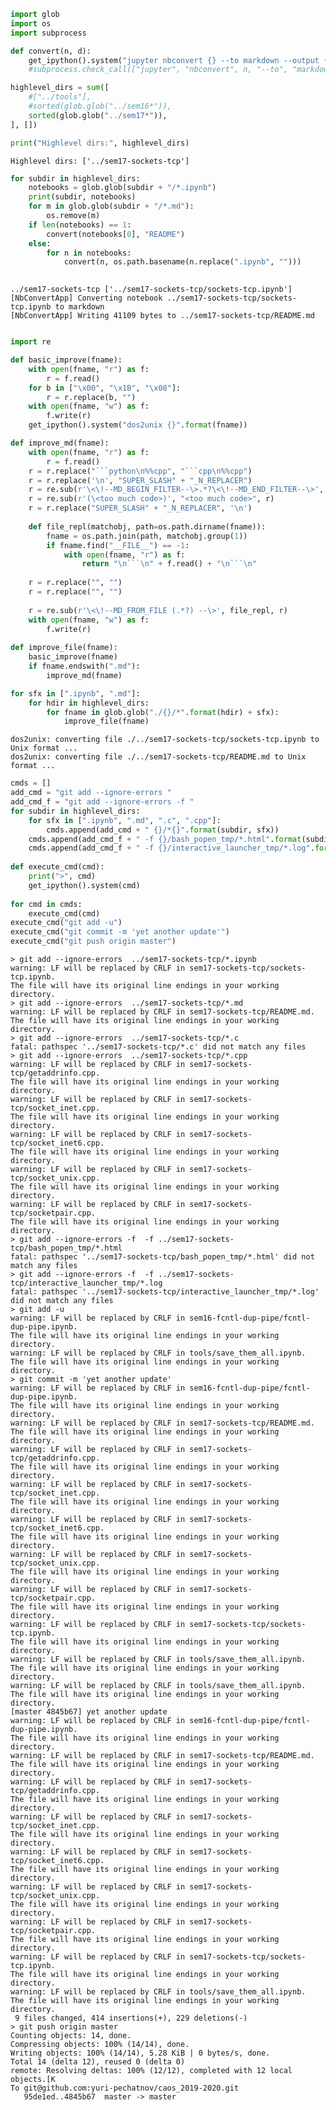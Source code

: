 ```python
import glob
import os
import subprocess

def convert(n, d):
    get_ipython().system("jupyter nbconvert {} --to markdown --output {}".format(n, d))
    #subprocess.check_call(["jupyter", "nbconvert", n, "--to", "markdown", "--output", d])

highlevel_dirs = sum([
    #["../tools"], 
    #sorted(glob.glob("../sem16*")),
    sorted(glob.glob("../sem17*")),
], [])

print("Highlevel dirs:", highlevel_dirs)
```

    Highlevel dirs: ['../sem17-sockets-tcp']



```python
for subdir in highlevel_dirs:
    notebooks = glob.glob(subdir + "/*.ipynb")
    print(subdir, notebooks)
    for m in glob.glob(subdir + "/*.md"):
        os.remove(m)
    if len(notebooks) == 1:
        convert(notebooks[0], "README")
    else:
        for n in notebooks:
            convert(n, os.path.basename(n.replace(".ipynb", "")))
        
```

    ../sem17-sockets-tcp ['../sem17-sockets-tcp/sockets-tcp.ipynb']
    [NbConvertApp] Converting notebook ../sem17-sockets-tcp/sockets-tcp.ipynb to markdown
    [NbConvertApp] Writing 41109 bytes to ../sem17-sockets-tcp/README.md



```python

```


```python
import re

def basic_improve(fname):
    with open(fname, "r") as f:
        r = f.read()
    for b in ["\x00", "\x1B", "\x08"]:
        r = r.replace(b, "")
    with open(fname, "w") as f:
        f.write(r)
    get_ipython().system("dos2unix {}".format(fname))

def improve_md(fname):
    with open(fname, "r") as f:
        r = f.read()
    r = r.replace("```python\n%%cpp", "```cpp\n%%cpp")
    r = r.replace('\n', "SUPER_SLASH" + "_N_REPLACER")
    r = re.sub(r'\<\!--MD_BEGIN_FILTER--\>.*?\<\!--MD_END_FILTER--\>', "", r)
    r = re.sub(r'(\<too much code>)', "<too much code>", r)
    r = r.replace("SUPER_SLASH" + "_N_REPLACER", '\n')
    
    def file_repl(matchobj, path=os.path.dirname(fname)):
        fname = os.path.join(path, matchobj.group(1))
        if fname.find("__FILE__") == -1:
            with open(fname, "r") as f:
                return "\n```\n" + f.read() + "\n```\n"
    
    r = r.replace("", "")
    r = r.replace("", "")
    
    r = re.sub(r'\<\!--MD_FROM_FILE (.*?) --\>', file_repl, r)
    with open(fname, "w") as f:
        f.write(r)
        
def improve_file(fname):
    basic_improve(fname)
    if fname.endswith(".md"):
        improve_md(fname)

```


```python
for sfx in [".ipynb", ".md"]:
    for hdir in highlevel_dirs:
        for fname in glob.glob("./{}/*".format(hdir) + sfx):
            improve_file(fname)
```

    dos2unix: converting file ./../sem17-sockets-tcp/sockets-tcp.ipynb to Unix format ...
    dos2unix: converting file ./../sem17-sockets-tcp/README.md to Unix format ...



```python
cmds = []
add_cmd = "git add --ignore-errors "
add_cmd_f = "git add --ignore-errors -f "
for subdir in highlevel_dirs:
    for sfx in [".ipynb", ".md", ".c", ".cpp"]:
        cmds.append(add_cmd + " {}/*{}".format(subdir, sfx))
    cmds.append(add_cmd_f + " -f {}/bash_popen_tmp/*.html".format(subdir))
    cmds.append(add_cmd_f + " -f {}/interactive_launcher_tmp/*.log".format(subdir))
    
def execute_cmd(cmd):
    print(">", cmd)
    get_ipython().system(cmd)
    
for cmd in cmds:
    execute_cmd(cmd)
execute_cmd("git add -u")
execute_cmd("git commit -m 'yet another update'")
execute_cmd("git push origin master")
```

    > git add --ignore-errors  ../sem17-sockets-tcp/*.ipynb
    warning: LF will be replaced by CRLF in sem17-sockets-tcp/sockets-tcp.ipynb.
    The file will have its original line endings in your working directory.
    > git add --ignore-errors  ../sem17-sockets-tcp/*.md
    warning: LF will be replaced by CRLF in sem17-sockets-tcp/README.md.
    The file will have its original line endings in your working directory.
    > git add --ignore-errors  ../sem17-sockets-tcp/*.c
    fatal: pathspec '../sem17-sockets-tcp/*.c' did not match any files
    > git add --ignore-errors  ../sem17-sockets-tcp/*.cpp
    warning: LF will be replaced by CRLF in sem17-sockets-tcp/getaddrinfo.cpp.
    The file will have its original line endings in your working directory.
    warning: LF will be replaced by CRLF in sem17-sockets-tcp/socket_inet.cpp.
    The file will have its original line endings in your working directory.
    warning: LF will be replaced by CRLF in sem17-sockets-tcp/socket_inet6.cpp.
    The file will have its original line endings in your working directory.
    warning: LF will be replaced by CRLF in sem17-sockets-tcp/socket_unix.cpp.
    The file will have its original line endings in your working directory.
    warning: LF will be replaced by CRLF in sem17-sockets-tcp/socketpair.cpp.
    The file will have its original line endings in your working directory.
    > git add --ignore-errors -f  -f ../sem17-sockets-tcp/bash_popen_tmp/*.html
    fatal: pathspec '../sem17-sockets-tcp/bash_popen_tmp/*.html' did not match any files
    > git add --ignore-errors -f  -f ../sem17-sockets-tcp/interactive_launcher_tmp/*.log
    fatal: pathspec '../sem17-sockets-tcp/interactive_launcher_tmp/*.log' did not match any files
    > git add -u
    warning: LF will be replaced by CRLF in sem16-fcntl-dup-pipe/fcntl-dup-pipe.ipynb.
    The file will have its original line endings in your working directory.
    warning: LF will be replaced by CRLF in tools/save_them_all.ipynb.
    The file will have its original line endings in your working directory.
    > git commit -m 'yet another update'
    warning: LF will be replaced by CRLF in sem16-fcntl-dup-pipe/fcntl-dup-pipe.ipynb.
    The file will have its original line endings in your working directory.
    warning: LF will be replaced by CRLF in sem17-sockets-tcp/README.md.
    The file will have its original line endings in your working directory.
    warning: LF will be replaced by CRLF in sem17-sockets-tcp/getaddrinfo.cpp.
    The file will have its original line endings in your working directory.
    warning: LF will be replaced by CRLF in sem17-sockets-tcp/socket_inet.cpp.
    The file will have its original line endings in your working directory.
    warning: LF will be replaced by CRLF in sem17-sockets-tcp/socket_inet6.cpp.
    The file will have its original line endings in your working directory.
    warning: LF will be replaced by CRLF in sem17-sockets-tcp/socket_unix.cpp.
    The file will have its original line endings in your working directory.
    warning: LF will be replaced by CRLF in sem17-sockets-tcp/socketpair.cpp.
    The file will have its original line endings in your working directory.
    warning: LF will be replaced by CRLF in sem17-sockets-tcp/sockets-tcp.ipynb.
    The file will have its original line endings in your working directory.
    warning: LF will be replaced by CRLF in tools/save_them_all.ipynb.
    The file will have its original line endings in your working directory.
    warning: LF will be replaced by CRLF in tools/save_them_all.ipynb.
    The file will have its original line endings in your working directory.
    [master 4845b67] yet another update
    warning: LF will be replaced by CRLF in sem16-fcntl-dup-pipe/fcntl-dup-pipe.ipynb.
    The file will have its original line endings in your working directory.
    warning: LF will be replaced by CRLF in sem17-sockets-tcp/README.md.
    The file will have its original line endings in your working directory.
    warning: LF will be replaced by CRLF in sem17-sockets-tcp/getaddrinfo.cpp.
    The file will have its original line endings in your working directory.
    warning: LF will be replaced by CRLF in sem17-sockets-tcp/socket_inet.cpp.
    The file will have its original line endings in your working directory.
    warning: LF will be replaced by CRLF in sem17-sockets-tcp/socket_inet6.cpp.
    The file will have its original line endings in your working directory.
    warning: LF will be replaced by CRLF in sem17-sockets-tcp/socket_unix.cpp.
    The file will have its original line endings in your working directory.
    warning: LF will be replaced by CRLF in sem17-sockets-tcp/socketpair.cpp.
    The file will have its original line endings in your working directory.
    warning: LF will be replaced by CRLF in sem17-sockets-tcp/sockets-tcp.ipynb.
    The file will have its original line endings in your working directory.
    warning: LF will be replaced by CRLF in tools/save_them_all.ipynb.
    The file will have its original line endings in your working directory.
     9 files changed, 414 insertions(+), 229 deletions(-)
    > git push origin master
    Counting objects: 14, done.
    Compressing objects: 100% (14/14), done.
    Writing objects: 100% (14/14), 5.28 KiB | 0 bytes/s, done.
    Total 14 (delta 12), reused 0 (delta 0)
    remote: Resolving deltas: 100% (12/12), completed with 12 local objects.[K
    To git@github.com:yuri-pechatnov/caos_2019-2020.git
       95de1ed..4845b67  master -> master



```python

```


```python

```


```python

```
